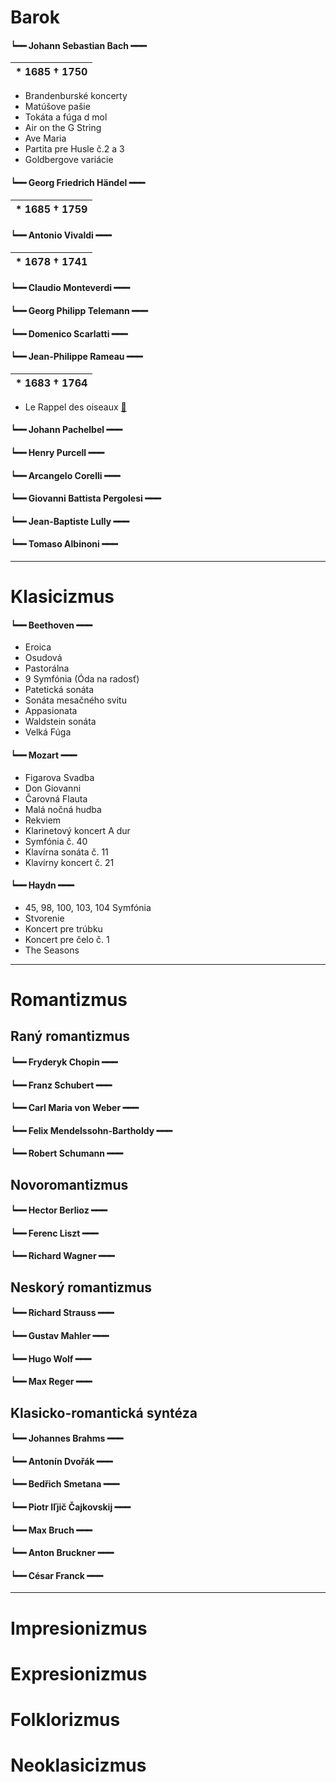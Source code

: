# Barok

#### **┕━━** **Johann Sebastian Bach** **━━━**

| * 1685 † 1750 |
|---------------|

- Brandenburské koncerty
- Matúšove pašie
- Tokáta a fúga d mol
- Air on the G String
- Ave Maria
- Partita pre Husle č.2 a 3
- Goldbergove variácie

#### **┕━━** **Georg Friedrich Händel** **━━━**

| * 1685 † 1759 |
|---------------|

#### **┕━━** **Antonio Vivaldi** **━━━**

| * 1678 † 1741 |
|---------------|

#### **┕━━** **Claudio Monteverdi** **━━━**

#### **┕━━** **Georg Philipp Telemann** **━━━**

#### **┕━━** **Domenico Scarlatti** **━━━**

#### **┕━━** **Jean-Philippe Rameau** **━━━**

| * 1683 † 1764 |
|---------------|

- Le Rappel des oiseaux [🔗](https://www.youtube.com/watch?v=LnulGNbPgnc)

#### **┕━━** **Johann Pachelbel** **━━━**

#### **┕━━** **Henry Purcell** **━━━**

#### **┕━━** **Arcangelo Corelli** **━━━**

#### **┕━━** **Giovanni Battista Pergolesi** **━━━**

#### **┕━━** **Jean-Baptiste Lully** **━━━**

#### **┕━━** **Tomaso Albinoni** **━━━**

***

# Klasicizmus

#### **┕━━** **Beethoven** **━━━**

- Eroica
- Osudová
- Pastorálna
- 9 Symfónia (Óda na radosť)
- Patetická sonáta
- Sonáta mesačného svitu
- Appasionata
- Waldstein sonáta
- Velká Fúga

#### **┕━━** **Mozart** **━━━**

- Figarova Svadba
- Don Giovanni
- Čarovná Flauta
- Malá nočná hudba
- Rekviem
- Klarinetový koncert A dur
- Symfónia č. 40
- Klavírna sonáta č. 11
- Klavírny koncert č. 21

#### **┕━━** **Haydn** **━━━**

- 45, 98, 100, 103, 104 Symfónia
- Stvorenie
- Koncert pre trúbku
- Koncert pre čelo č. 1
- The Seasons

***

# Romantizmus

## Raný romantizmus

#### **┕━━** **Fryderyk Chopin** **━━━**

#### **┕━━** **Franz Schubert** **━━━**

#### **┕━━** **Carl Maria von Weber** **━━━**

#### **┕━━** **Felix Mendelssohn-Bartholdy** **━━━**

#### **┕━━** **Robert Schumann** **━━━**

## Novoromantizmus

#### **┕━━** **Hector Berlioz** **━━━**

#### **┕━━** **Ferenc Liszt** **━━━**

#### **┕━━** **Richard Wagner** **━━━**

## Neskorý romantizmus

#### **┕━━** **Richard Strauss** **━━━**

#### **┕━━** **Gustav Mahler** **━━━**

#### **┕━━** **Hugo Wolf** **━━━**

#### **┕━━** **Max Reger** **━━━**

## Klasicko-romantická syntéza

#### **┕━━** **Johannes Brahms** **━━━**

#### **┕━━** **Antonín Dvořák** **━━━**

#### **┕━━** **Bedřich Smetana** **━━━**

#### **┕━━** **Piotr Iľjič Čajkovskij** **━━━**

#### **┕━━** **Max Bruch** **━━━**

#### **┕━━** **Anton Bruckner** **━━━**

#### **┕━━** **César Franck** **━━━**

***

# Impresionizmus

# Expresionizmus

# Folklorizmus

# Neoklasicizmus